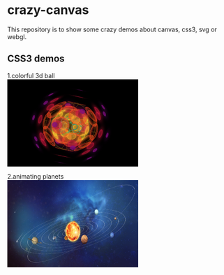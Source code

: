 # crazy-canvas
This repository is to show some crazy demos about canvas, css3, svg or webgl.

## CSS3 demos
1.colorful 3d ball
<br/>
<img src="./demos-image/colorful-3d-ball.png" width = "300" height = "200" alt="colorful 3d ball" align=center />

2.animating planets
<br/>
<img src="./demos-image/planets-animation.png" width = "300" height = "200" alt="animating planets" align=center />

